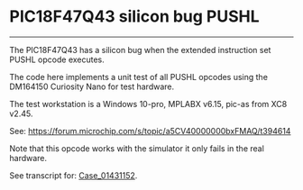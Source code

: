 # PIC18F47Q43 silicon bug PUSHL
-----------------------------------

The PIC18F47Q43 has a silicon bug when the extended instruction set PUSHL opcode executes.

The code here implements a unit test of all PUSHL opcodes using the DM164150 Curiosity Nano for test hardware.

The test workstation is a Windows 10-pro, MPLABX v6.15, pic-as from XC8 v2.45.

See: https://forum.microchip.com/s/topic/a5CV40000000bxFMAQ/t394614

Note that this opcode works with the simulator it only fails in the real hardware.

See transcript for: [Case_01431152](Case_01431152/Case_01431152.pdf).